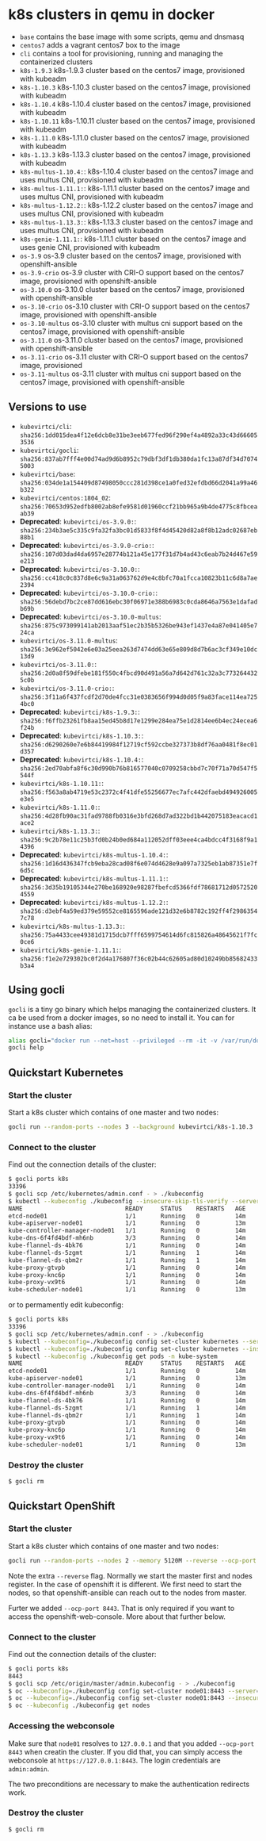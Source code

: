 # k8s clusters in qemu in docker

* `base` contains the base image with some scripts, qemu and dnsmasq
* `centos7` adds a vagrant centos7 box to the image
* `cli` contains a tool for provisioning, running and managing the containerized clusters
* `k8s-1.9.3` k8s-1.9.3 cluster based on the centos7 image, provisioned with kubeadm
* `k8s-1.10.3` k8s-1.10.3 cluster based on the centos7 image, provisioned with kubeadm
* `k8s-1.10.4` k8s-1.10.4 cluster based on the centos7 image, provisioned with kubeadm
* `k8s-1.10.11` k8s-1.10.11 cluster based on the centos7 image, provisioned with kubeadm
* `k8s-1.11.0` k8s-1.11.0 cluster based on the centos7 image, provisioned with kubeadm
* `k8s-1.13.3` k8s-1.13.3 cluster based on the centos7 image, provisioned with kubeadm
* `k8s-multus-1.10.4:`: k8s-1.10.4 cluster based on the centos7 image and uses multus CNI, provisioned with kubeadm
* `k8s-multus-1.11.1:`: k8s-1.11.1 cluster based on the centos7 image and uses multus CNI, provisioned with kubeadm
* `k8s-multus-1.12.2:`: k8s-1.12.2 cluster based on the centos7 image and uses multus CNI, provisioned with kubeadm
* `k8s-multus-1.13.3:`: k8s-1.13.3 cluster based on the centos7 image and uses multus CNI, provisioned with kubeadm
* `k8s-genie-1.11.1:`: k8s-1.11.1 cluster based on the centos7 image and uses genie CNI, provisioned with kubeadm
* `os-3.9` os-3.9 cluster based on the centos7 image, provisioned with openshift-ansible
* `os-3.9-crio` os-3.9 cluster with CRI-O support based on the centos7 image, provisioned with openshift-ansible
* `os-3.10.0` os-3.10.0 cluster based on the centos7 image, provisioned with openshift-ansible
* `os-3.10-crio` os-3.10 cluster with CRI-O support based on the centos7 image, provisioned with openshift-ansible
* `os-3.10-multus` os-3.10 cluster with multus cni support based on the centos7 image, provisioned with openshift-ansible
* `os-3.11.0` os-3.11.0 cluster based on the centos7 image, provisioned with openshift-ansible
* `os-3.11-crio` os-3.11 cluster with CRI-O support based on the centos7 image, provisioned
* `os-3.11-multus` os-3.11 cluster with multus cni support based on the centos7 image, provisioned with openshift-ansible

## Versions to use

* `kubevirtci/cli`: `sha256:1dd015dea4f12e6dcb8e31be3eeb677fed96f290ef4a4892a33c43d666053536`
* `kubevirtci/gocli`: `sha256:837ab7fff4e00d74ad9d6b8952c79dbf3df1db380da1fc13a87df34d70745003`
* `kubevirtci/base`: `sha256:034de1a154409d87498050ccc281d398ce1a0fed32efdbd66d2041a99a46b322`
* `kubevirtci/centos:1804_02`: `sha256:70653d952edfb8002ab8efe9581d01960ccf21bb965a9b4de4775c8fbceaab39`
* **Deprecated**: `kubevirtci/os-3.9.0:`: `sha256:234b3ae5c335c9fa32fa3bc01d5833f8f4d45420d82a8f8b12adc02687eb88b1`
* **Deprecated**: `kubevirtci/os-3.9.0-crio:`: `sha256:107d03dad4da6957e28774b121a45e177f31d7b4ad43c6eab7b24d467e59e213`
* **Deprecated**: `kubevirtci/os-3.10.0:`: `sha256:cc418c0c837d8e6c9a31a063762d9e4c8bfc70a1fcca10823b11c6d8a7ae2394`
* **Deprecated**: `kubevirtci/os-3.10.0-crio:`: `sha256:56debd7bc2ce87dd616ebc30f06971e388b6983c0cda8646a7563e1dafadb69b`
* **Deprecated**: `kubevirtci/os-3.10.0-multus`: `sha256:875c973099141ab2013aaf51ec2b35b5326be943ef1437e4a87e041405e724ca`
* `kubevirtci/os-3.11.0-multus`: `sha256:3e962ef5042e6e03a25eea263d7474dd63e65e809d8d7b6ac3cf349e10dc13d9`
* `kubevirtci/os-3.11.0:`: `sha256:2d0a8f59dfebe181f550c4fbcd90d491a56a7d642d761c32a3c7732644325c0b`
* `kubevirtci/os-3.11.0-crio:`: `sha256:3f11a6f437fcdf2d70de4fcc31e0383656f994d0d05f9a83face114ea7254bc0`
* **Deprecated**: `kubevirtci/k8s-1.9.3:`: `sha256:f6ffb23261fb8aa15ed45b8d17e1299e284ea75e1d2814ee6b4ec24ecea6f24b`
* **Deprecated**: `kubevirtci/k8s-1.10.3:`: `sha256:d6290260e7e6b84419984f12719cf592ccbe327373b8df76aa0481f8ec01d357`
* **Deprecated**: `kubevirtci/k8s-1.10.4:`: `sha256:2ed70abfa8f6c30d990b76b816577040c0709258cbbd7c70f71a70d547f5544f`
* `kubevirtci/k8s-1.10.11:`: `sha256:f563a8ab4719e53c2372c4f41dfe55256677ec7afc442dfaebd494926005e3e5`
* `kubevirtci/k8s-1.11.0:`: `sha256:4d28fb90ac31fad9788fb0316e3bfd268d7ad322bd1b442075183eacacd1ace2`
* `kubevirtci/k8s-1.13.3:`: `sha256:9c2b78e11c25b3fd0b24b0ed684a112052dff03eee4ca4bdcc4f3168f9a14396`
* **Deprecated**: `kubevirtci/k8s-multus-1.10.4:`: `sha256:1d16d436347fcb9eba28cad08f6e074d4628e9a097a7325eb1ab87351e7f6d5c`
* **Deprecated**: `kubevirtci/k8s-multus-1.11.1:`: `sha256:3d35b19105344e270be168920e98287fbefcd5366fdf78681712d05725204559`
* **Deprecated**: `kubevirtci/k8s-multus-1.12.2:`: `sha256:d3ebf4a59ed379e59552ce8165596ade121d32e6b8782c192ff4f29863547c78`
* `kubevirtci/k8s-multus-1.13.3:`: `sha256:75a4433cee49381d1715dcb7fff6599754614d6fc815826a48645621f7fc0ce6`
* `kubevirtci/k8s-genie-1.11.1:`: `sha256:f1e2e729302bc0f2d4a176807f36c02b44c62605ad80d10249bb85682433b3a4`

## Using gocli

`gocli` is a tiny go binary which helps managing the containerized clusters. It
ca be used from a docker images, so no need to install it. You can for instance
use a bash alias:

```bash
alias gocli="docker run --net=host --privileged --rm -it -v /var/run/docker.sock:/var/run/docker.sock kubevirtci/gocli:latest"
gocli help
```

## Quickstart Kubernetes

### Start the cluster

Start a k8s cluster which contains of one master and two nodes:

```bash
gocli run --random-ports --nodes 3 --background kubevirtci/k8s-1.10.3
```

### Connect to the cluster

Find out the connection details of the cluster:

```bash
$ gocli ports k8s
33396
$ gocli scp /etc/kubernetes/admin.conf - > ./kubeconfig
$ kubectl --kubeconfig ./kubeconfig --insecure-skip-tls-verify --server https://localhost:33396 get pods -n kube-system
NAME                             READY     STATUS    RESTARTS   AGE
etcd-node01                      1/1       Running   0          14m
kube-apiserver-node01            1/1       Running   0          13m
kube-controller-manager-node01   1/1       Running   0          14m
kube-dns-6f4fd4bdf-mh6nb         3/3       Running   0          14m
kube-flannel-ds-4bk76            1/1       Running   0          14m
kube-flannel-ds-5zgmt            1/1       Running   1          14m
kube-flannel-ds-qbm2r            1/1       Running   1          14m
kube-proxy-gtvpb                 1/1       Running   0          14m
kube-proxy-knc6p                 1/1       Running   0          14m
kube-proxy-vx9t6                 1/1       Running   0          14m
kube-scheduler-node01            1/1       Running   0          13m
```

or to permamently edit kubeconfig:

```bash
$ gocli ports k8s
33396
$ gocli scp /etc/kubernetes/admin.conf - > ./kubeconfig
$ kubectl --kubeconfig=./kubeconfig config set-cluster kubernetes --server=https://127.0.0.1:33396
$ kubectl --kubeconfig=./kubeconfig config set-cluster kubernetes --insecure-skip-tls-verify=true
$ kubectl --kubeconfig ./kubeconfig get pods -n kube-system
NAME                             READY     STATUS    RESTARTS   AGE
etcd-node01                      1/1       Running   0          14m
kube-apiserver-node01            1/1       Running   0          13m
kube-controller-manager-node01   1/1       Running   0          14m
kube-dns-6f4fd4bdf-mh6nb         3/3       Running   0          14m
kube-flannel-ds-4bk76            1/1       Running   0          14m
kube-flannel-ds-5zgmt            1/1       Running   1          14m
kube-flannel-ds-qbm2r            1/1       Running   1          14m
kube-proxy-gtvpb                 1/1       Running   0          14m
kube-proxy-knc6p                 1/1       Running   0          14m
kube-proxy-vx9t6                 1/1       Running   0          14m
kube-scheduler-node01            1/1       Running   0          13m
```

### Destroy the cluster

```bash
$ gocli rm
```

## Quickstart OpenShift

### Start the cluster

Start a k8s cluster which contains of one master and two nodes:

```bash
gocli run --random-ports --nodes 2 --memory 5120M --reverse --ocp-port 8443 --background kubevirtci/os-3.11.0
```

Note the extra `--reverse` flag. Normally we start the master first and nodes
register. In the case of openshift it is different. We first need to start the
nodes, so that openshift-ansible can reach out to the nodes from master.

Furter we added `--ocp-port 8443`. That is only required if you want to access
the openshift-web-console. More about that further below.

### Connect to the cluster

Find out the connection details of the cluster:

```bash
$ gocli ports k8s
8443
$ gocli scp /etc/origin/master/admin.kubeconfig - > ./kubeconfig
$ oc --kubeconfig=./kubeconfig config set-cluster node01:8443 --server=127.0.0.1:8443
$ oc --kubeconfig=./kubeconfig config set-cluster node01:8443 --insecure-skip-tls-verify=true
$ oc --kubeconfig ./kubeconfig get nodes
```

### Accessing the webconsole

Make sure that `node01` resolves to `127.0.0.1` and that you added `--ocp-port
8443` when creatin the cluster. If you did that, you can simply access the
webconsole at `https://127.0.0.1:8443`. The login credentials are
`admin:admin`.

The two preconditions are necessary to make the authentication redirects work.

### Destroy the cluster

```bash
$ gocli rm
```

